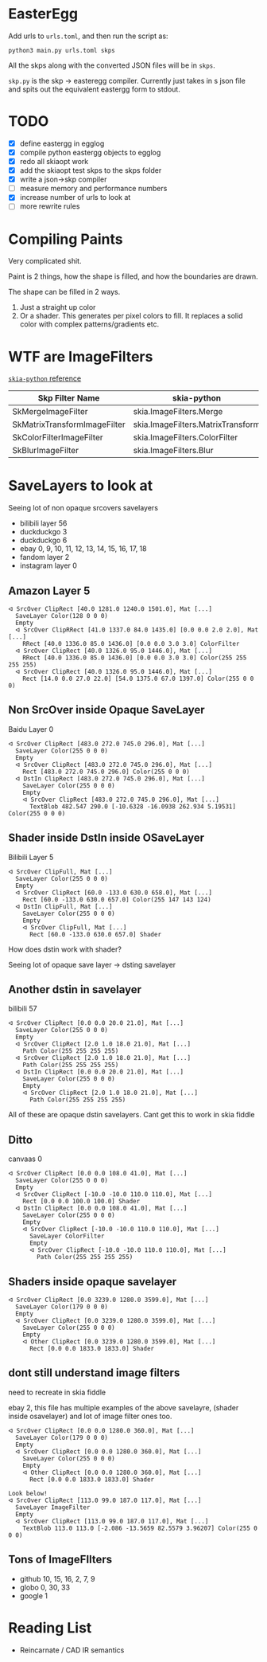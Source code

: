 # EasterEgg

Add urls to `urls.toml`, and then run the script as:

    python3 main.py urls.toml skps

All the skps along with the converted JSON files will be in `skps`.

`skp.py` is the skp -> easteregg compiler. Currently just takes in s json file and spits out the equivalent eastergg form to stdout.

# TODO

- [X] define eastergg in egglog
- [X] compile python eastergg objects to egglog
- [X] redo all skiaopt work
- [X] add the skiaopt test skps to the skps folder
- [X] write a json->skp compiler
- [ ] measure memory and performance numbers
- [X] increase number of urls to look at
- [ ] more rewrite rules

# Compiling Paints
Very complicated shit.

Paint is 2 things, how the shape is filled, and how the boundaries are drawn.

The shape can be filled in 2 ways.

1. Just a straight up color
2. Or a shader. This generates per pixel colors to fill. It replaces a solid color with complex patterns/gradients etc.

# WTF are ImageFilters

[`skia-python` reference](https://kyamagu.github.io/skia-python/reference/skia.ImageFilters.html)

| Skp Filter Name              | skia-python                       |
|------------------------------|-----------------------------------|
| SkMergeImageFilter           | skia.ImageFilters.Merge           |
| SkMatrixTransformImageFilter | skia.ImageFilters.MatrixTransform |
| SkColorFilterImageFilter     | skia.ImageFilters.ColorFilter     |
| SkBlurImageFilter            | skia.ImageFilters.Blur            |

# SaveLayers to look at

Seeing lot of non opaque srcovers savelayers
- bilibili layer 56
- duckduckgo 3
- duckduckgo 6
- ebay 0, 9, 10, 11, 12, 13, 14, 15, 16, 17, 18
- fandom layer 2
- instagram layer 0



## Amazon Layer 5
```
ᐊ SrcOver ClipRect [40.0 1281.0 1240.0 1501.0], Mat [...]
  SaveLayer Color(128 0 0 0)
  Empty
  ᐊ SrcOver ClipRRect [41.0 1337.0 84.0 1435.0] [0.0 0.0 2.0 2.0], Mat [...]
    RRect [40.0 1336.0 85.0 1436.0] [0.0 0.0 3.0 3.0] ColorFilter
  ᐊ SrcOver ClipRect [40.0 1326.0 95.0 1446.0], Mat [...]
    RRect [40.0 1336.0 85.0 1436.0] [0.0 0.0 3.0 3.0] Color(255 255 255 255)
  ᐊ SrcOver ClipRect [40.0 1326.0 95.0 1446.0], Mat [...]
    Rect [14.0 0.0 27.0 22.0] [54.0 1375.0 67.0 1397.0] Color(255 0 0 0)
```

## Non SrcOver inside Opaque SaveLayer
Baidu Layer 0
```
ᐊ SrcOver ClipRect [483.0 272.0 745.0 296.0], Mat [...]
  SaveLayer Color(255 0 0 0)
  Empty
  ᐊ SrcOver ClipRect [483.0 272.0 745.0 296.0], Mat [...]
    Rect [483.0 272.0 745.0 296.0] Color(255 0 0 0)
  ᐊ DstIn ClipRect [483.0 272.0 745.0 296.0], Mat [...]
    SaveLayer Color(255 0 0 0)
    Empty
    ᐊ SrcOver ClipRect [483.0 272.0 745.0 296.0], Mat [...]
      TextBlob 482.547 290.0 [-10.6328 -16.0938 262.934 5.19531] Color(255 0 0 0)
```

## Shader inside DstIn inside OSaveLayer
Bilibili Layer 5
```
ᐊ SrcOver ClipFull, Mat [...]
  SaveLayer Color(255 0 0 0)
  Empty
  ᐊ SrcOver ClipRect [60.0 -133.0 630.0 658.0], Mat [...]
    Rect [60.0 -133.0 630.0 657.0] Color(255 147 143 124)
  ᐊ DstIn ClipFull, Mat [...]
    SaveLayer Color(255 0 0 0)
    Empty
    ᐊ SrcOver ClipFull, Mat [...]
      Rect [60.0 -133.0 630.0 657.0] Shader
```

How does dstin work with shader?

Seeing lot of opaque save layer -> dsting savelayer

## Another dstin in savelayer
bilibili 57

```
ᐊ SrcOver ClipRect [0.0 0.0 20.0 21.0], Mat [...]
  SaveLayer Color(255 0 0 0)
  Empty
  ᐊ SrcOver ClipRect [2.0 1.0 18.0 21.0], Mat [...]
    Path Color(255 255 255 255)
  ᐊ SrcOver ClipRect [2.0 1.0 18.0 21.0], Mat [...]
    Path Color(255 255 255 255)
  ᐊ DstIn ClipRect [0.0 0.0 20.0 21.0], Mat [...]
    SaveLayer Color(255 0 0 0)
    Empty
    ᐊ SrcOver ClipRect [2.0 1.0 18.0 21.0], Mat [...]
      Path Color(255 255 255 255)
```

All of these are opaque dstin savelayers. Cant get this to work in skia fiddle

## Ditto
canvaas 0

```
ᐊ SrcOver ClipRect [0.0 0.0 108.0 41.0], Mat [...]
  SaveLayer Color(255 0 0 0)
  Empty
  ᐊ SrcOver ClipRect [-10.0 -10.0 110.0 110.0], Mat [...]
    Rect [0.0 0.0 100.0 100.0] Shader
  ᐊ DstIn ClipRect [0.0 0.0 108.0 41.0], Mat [...]
    SaveLayer Color(255 0 0 0)
    Empty
    ᐊ SrcOver ClipRect [-10.0 -10.0 110.0 110.0], Mat [...]
      SaveLayer ColorFilter
      Empty
      ᐊ SrcOver ClipRect [-10.0 -10.0 110.0 110.0], Mat [...]
        Path Color(255 255 255 255)
```

## Shaders inside opaque savelayer

```
ᐊ SrcOver ClipRect [0.0 3239.0 1280.0 3599.0], Mat [...]
  SaveLayer Color(179 0 0 0)
  Empty
  ᐊ SrcOver ClipRect [0.0 3239.0 1280.0 3599.0], Mat [...]
    SaveLayer Color(255 0 0 0)
    Empty
    ᐊ Other ClipRect [0.0 3239.0 1280.0 3599.0], Mat [...]
      Rect [0.0 0.0 1833.0 1833.0] Shader
```

## dont still understand image filters

need to recreate in skia fiddle

ebay 2, this file has multiple examples of the above savelayre, (shader inside osavelayer)
and lot of image filter ones too.

```
ᐊ SrcOver ClipRect [0.0 0.0 1280.0 360.0], Mat [...]
  SaveLayer Color(179 0 0 0)
  Empty
  ᐊ SrcOver ClipRect [0.0 0.0 1280.0 360.0], Mat [...]
    SaveLayer Color(255 0 0 0)
    Empty
    ᐊ Other ClipRect [0.0 0.0 1280.0 360.0], Mat [...]
      Rect [0.0 0.0 1833.0 1833.0] Shader

Look below!
ᐊ SrcOver ClipRect [113.0 99.0 187.0 117.0], Mat [...]
  SaveLayer ImageFilter
  Empty
  ᐊ SrcOver ClipRect [113.0 99.0 187.0 117.0], Mat [...]
    TextBlob 113.0 113.0 [-2.086 -13.5659 82.5579 3.96207] Color(255 0 0 0)
```

## Tons of ImageFIlters
- github 10, 15, 16, 2, 7, 9
- globo 0, 30, 33
- google 1

# Reading List
- Reincarnate / CAD IR semantics
